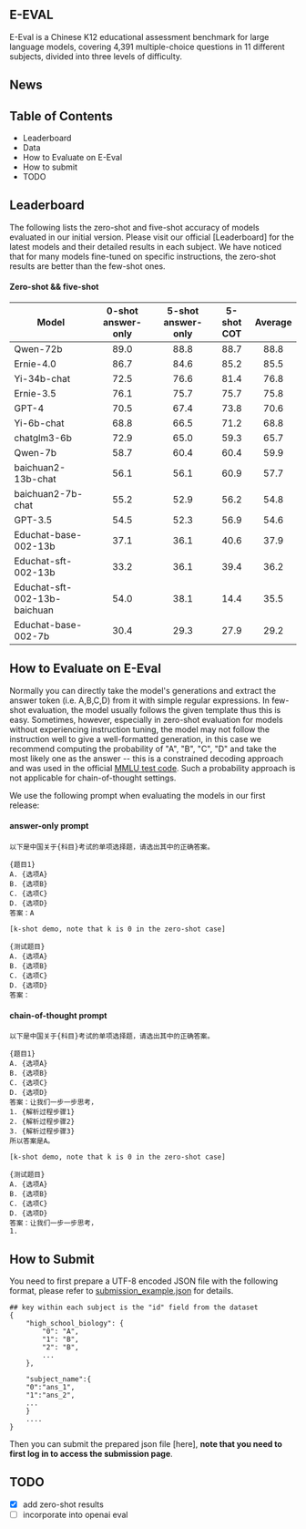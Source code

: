 ## E-EVAL

E-Eval is a Chinese K12 educational assessment benchmark for large language models, covering 4,391 multiple-choice questions in 11 different subjects, divided into three levels of difficulty.

## News

## Table of Contents

- Leaderboard
- Data
- How to Evaluate on E-Eval
- How to submit
- TODO

## Leaderboard

The following lists the zero-shot and five-shot accuracy of models evaluated in our initial version. Please visit our official [Leaderboard] for the latest models and their detailed results in each subject. We have noticed that for many models fine-tuned on specific instructions, the zero-shot results are better than the few-shot ones.

#### Zero-shot && five-shot

| Model                        | 0-shot answer-only | 5-shot answer-only | 5-shot COT | Average |
|------------------------------|:-------------------:|:-------------------:|:-----------:|:--------:|
| Qwen-72b                  |               89.0 |               88.8 |       88.7 |    88.8 |
| Ernie-4.0                    |               86.7 |               84.6 |       85.2 |    85.5 |
| Yi-34b-chat                   |               72.5 |               76.6 |       81.4 |    76.8 |
| Ernie-3.5                    |               76.1 |               75.7 |       75.7 |    75.8 |
| GPT-4                         |               70.5 |               67.4 |       73.8 |    70.6 |
| Yi-6b-chat                    |               68.8 |               66.5 |       71.2 |    68.8 |
| chatglm3-6b                   |               72.9 |               65.0 |       59.3 |    65.7 |
| Qwen-7b                    |               58.7 |               60.4 |       60.4 |    59.9 |
| baichuan2-13b-chat            |               56.1 |               56.1 |       60.9 |    57.7 |
| baichuan2-7b-chat             |               55.2 |               52.9 |       56.2 |    54.8 |
| GPT-3.5                       |               54.5 |               52.3 |       56.9 |    54.6 |
| Educhat-base-002-13b          |               37.1 |               36.1 |       40.6 |    37.9 |
| Educhat-sft-002-13b           |               33.2 |               36.1 |       39.4 |    36.2 |
| Educhat-sft-002-13b-baichuan  |               54.0 |               38.1 |       14.4 |    35.5 |
| Educhat-base-002-7b           |               30.4 |               29.3 |       27.9 |    29.2 |


## How to Evaluate on E-Eval

Normally you can directly take the model's generations and extract the answer token (i.e. A,B,C,D) from it with simple regular expressions. In few-shot evaluation, the model usually follows the given template thus this is easy. Sometimes, however, especially in zero-shot evaluation for models without experiencing instruction tuning, the model may not follow the instruction well to give a well-formatted generation, in this case we recommend computing the probability of "A", "B", "C", "D" and take the most likely one as the answer -- this is a constrained decoding approach and was used in the official [MMLU test code](https://github.com/hendrycks/test/blob/4450500f923c49f1fb1dd3d99108a0bd9717b660/evaluate.py#L88). Such a probability approach is not applicable for chain-of-thought settings. 

We use the following prompt when evaluating the models in our first release:
#### answer-only prompt
```
以下是中国关于{科目}考试的单项选择题，请选出其中的正确答案。

{题目1}
A. {选项A}
B. {选项B}
C. {选项C}
D. {选项D}
答案：A

[k-shot demo, note that k is 0 in the zero-shot case]

{测试题目}
A. {选项A}
B. {选项B}
C. {选项C}
D. {选项D}
答案：
```

#### chain-of-thought prompt

```
以下是中国关于{科目}考试的单项选择题，请选出其中的正确答案。

{题目1}
A. {选项A}
B. {选项B}
C. {选项C}
D. {选项D}
答案：让我们一步一步思考，
1. {解析过程步骤1}
2. {解析过程步骤2}
3. {解析过程步骤3}
所以答案是A。

[k-shot demo, note that k is 0 in the zero-shot case]

{测试题目}
A. {选项A}
B. {选项B}
C. {选项C}
D. {选项D}
答案：让我们一步一步思考，
1. 
```

## How to Submit

You need to first prepare a UTF-8 encoded JSON file with the following format, please refer to [submission_example.json](https://github.com/AI-EDU-LAB/E-EVAL/blob/b720ebdc5e6f5d1b9086962b17cdf7acc74f872f/E-EVAL_sample.json) for details.

  ```
  ## key within each subject is the "id" field from the dataset
  {
      "high_school_biology": {
          "0": "A",
          "1": "B",
          "2": "B",
          ...
      },
      
      "subject_name":{
      "0":"ans_1",
      "1":"ans_2",
      ...
      }
      ....
  }
  ```
  Then you can submit the prepared json file [here], **note that you need to first log in to access the submission page**.



## TODO

- [x] add zero-shot results
- [ ] incorporate into openai eval

